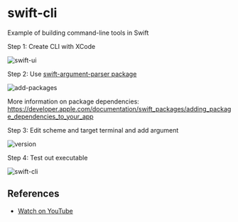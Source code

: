 # swift-cli
Example of building command-line tools in Swift

Step 1:  Create CLI with XCode

![swift-ui](https://user-images.githubusercontent.com/58792/148776386-8290449e-3a2e-474a-90cb-0ec506b35f02.png)

Step 2:  Use [swift-argument-parser package](https://github.com/apple/swift-argument-parser)

![add-packages](https://user-images.githubusercontent.com/58792/148778659-42a69e38-9dbe-452d-876f-4890fc77fa81.png)

More information on package dependencies:  https://developer.apple.com/documentation/swift_packages/adding_package_dependencies_to_your_app

Step 3:  Edit scheme and target terminal and add argument


![version](https://user-images.githubusercontent.com/58792/148784787-d2ed5910-2fca-4bc9-ba5a-49a8fb349c09.png)


Step 4:  Test out executable

![swift-cli](https://user-images.githubusercontent.com/58792/148785444-8be98cde-4a10-4665-bb94-5ac89d220d93.png)


## References

* [Watch on YouTube](https://youtu.be/bNWLDOW-Aok)
